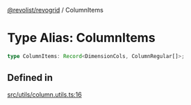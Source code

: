 [@revolist/revogrid](README.md) / ColumnItems

# Type Alias: ColumnItems

```ts
type ColumnItems: Record<DimensionCols, ColumnRegular[]>;
```

## Defined in

[src/utils/column.utils.ts:16](https://github.com/revolist/revogrid/blob/b102ae971c99d2b260b571c48c9b2f785d580474/src/utils/column.utils.ts#L16)
